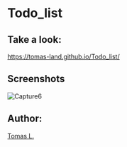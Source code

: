# Todo_list

## Take a look:

https://tomas-land.github.io/Todo_list/


## Screenshots

![Capture6](https://user-images.githubusercontent.com/72792707/133792720-dc83d2c5-e71b-48da-9210-a33602b92519.JPG)

## Author:

[Tomas L.](https://github.com/tomas-land)
